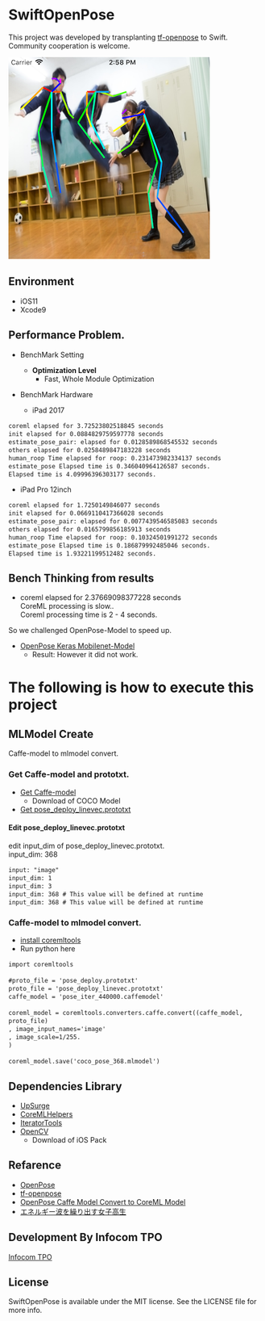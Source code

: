 # SwiftOpenPose

This project was developed by transplanting [tf-openpose](https://github.com/ildoonet/tf-openpose) to Swift.  
Community cooperation is welcome.  

![swiftopenpose_result](images/swiftopenpose_result.png)

## Environment
* iOS11
* Xcode9

## Performance Problem.

* BenchMark Setting
  * **Optimization Level**
    * Fast, Whole Module Optimization

* BenchMark Hardware
  * iPad 2017
```
coreml elapsed for 3.72523802518845 seconds
init elapsed for 0.0884829759597778 seconds
estimate_pose_pair: elapsed for 0.0128589868545532 seconds
others elapsed for 0.0258489847183228 seconds
human_roop Time elapsed for roop: 0.231473982334137 seconds
estimate_pose Elapsed time is 0.346040964126587 seconds.
Elapsed time is 4.09996396303177 seconds.
```
  * iPad Pro 12inch
```
coreml elapsed for 1.7250149846077 seconds
init elapsed for 0.0669110417366028 seconds
estimate_pose_pair: elapsed for 0.0077439546585083 seconds
others elapsed for 0.0165799856185913 seconds
human_roop Time elapsed for roop: 0.10324501991272 seconds
estimate_pose Elapsed time is 0.186879992485046 seconds.
Elapsed time is 1.93221199512482 seconds.
```

## Bench Thinking from results

* coreml elapsed for 2.37669098377228 seconds  
CoreML processing is slow..  
Coreml processing time is 2 - 4 seconds.

So we challenged OpenPose-Model to speed up.  

* [OpenPose Keras Mobilenet-Model](https://github.com/infocom-tpo/tf-openpose/tree/master/convert)
  * Result: However it did not work.


# The following is how to execute this project

## MLModel Create

Caffe-model to mlmodel convert.

### Get Caffe-model and prototxt.

* [Get Caffe-model](https://github.com/CMU-Perceptual-Computing-Lab/openpose/blob/master/doc/installation.md)
  * Download of COCO Model
* [Get pose_deploy_linevec.prototxt](https://github.com/CMU-Perceptual-Computing-Lab/openpose/tree/master/models/pose/coco)

#### Edit pose_deploy_linevec.prototxt

edit input_dim of pose_deploy_linevec.prototxt.    
input_dim: 368

``` 
input: "image"
input_dim: 1
input_dim: 3
input_dim: 368 # This value will be defined at runtime
input_dim: 368 # This value will be defined at runtime
```

### Caffe-model to mlmodel convert.
* [install coremltools](https://pypi.python.org/pypi/coremltools)
* Run python here
```
import coremltools

#proto_file = 'pose_deploy.prototxt'
proto_file = 'pose_deploy_linevec.prototxt'
caffe_model = 'pose_iter_440000.caffemodel'

coreml_model = coremltools.converters.caffe.convert((caffe_model, proto_file)
, image_input_names='image'
, image_scale=1/255.
)

coreml_model.save('coco_pose_368.mlmodel')
```

## Dependencies Library

* [UpSurge](https://github.com/aleph7/Upsurge)
* [CoreMLHelpers](https://github.com/hollance/CoreMLHelpers)
* [IteratorTools](https://github.com/mpangburn/IteratorTools)
* [OpenCV](https://opencv.org/releases.html)
  * Download of iOS Pack

## Refarence

* [OpenPose](https://github.com/CMU-Perceptual-Computing-Lab/openpose)
* [tf-openpose](https://github.com/ildoonet/tf-openpose)
* [OpenPose Caffe Model Convert to CoreML Model](https://gist.github.com/otmb/7b2e1caf3330b97c82dc217af5844ad5)
* [エネルギー波を繰り出す女子高生](https://www.pakutaso.com/20151016274post-6129.html)

## Development By Infocom TPO

[Infocom TPO](https://lab.infocom.co.jp/)

## License

SwiftOpenPose is available under the MIT license. See the LICENSE file for more info.
